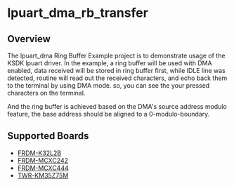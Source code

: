 # lpuart_dma_rb_transfer

## Overview
The lpuart_dma Ring Buffer Example project is to demonstrate usage of the KSDK lpuart driver.
In the example, a ring buffer will be used with DMA enabled, data received will be stored in ring 
buffer first, while IDLE line was detected, routine will read out the received characters, and echo back
them to the terminal by using DMA mode. so, you can see the your pressed characters on the terminal.

And the ring buffer is achieved based on the DMA's source address modulo feature, the base address
should be aligned to a 0-modulo-boundary.

## Supported Boards
- [FRDM-K32L2B](../../../_boards/frdmk32l2b/driver_examples/lpuart/dma_rb_transfer/example_board_readme.md)
- [FRDM-MCXC242](../../../_boards/frdmmcxc242/driver_examples/lpuart/dma_rb_transfer/example_board_readme.md)
- [FRDM-MCXC444](../../../_boards/frdmmcxc444/driver_examples/lpuart/dma_rb_transfer/example_board_readme.md)
- [TWR-KM35Z75M](../../../_boards/twrkm35z75m/driver_examples/lpuart/dma_rb_transfer/example_board_readme.md)
